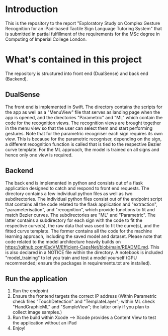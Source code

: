 # Introduction

This is the repository to the report "Exploratory Study on Complex Gesture Recognition for an iPad-based Tactile Sign Language Tutoring System" that is submitted in partial fulfillment of the  requirements for the MSc degree in Computing of Imperial College London.


# What's contained in this project

The repository is structured into front end (DualSense) and back end (Backend).

## DualSense

The front end is implemented in Swift. The directory contains the scripts for the app as well as a "MenuView" file that serves as landing page when the app is opened, and the directories "Parametric" and "ML" which contain the code for the recognition views. The recognition views are brought together in the menu view so that the user can select them and start performing gestures. Note that for the parametric recogniser each sign requires its own view. This is because for the parametric recogniser, depending on the sign, a different recognition function is called that is tied to the respective Bezier curve template. For the ML approach, the model is trained on all signs and hence only one view is required.
 

## Backend

The back end is implemented in python and consists out of a flask application designed to catch and respond to front end requests. The directory contains a few individual python files as well as two subdirectories. The individual python files consist out of the endpoint script that contains all the code related to the flask application and "extraction", "parameterisation", and "recognition", which provide functions to fit and match Bezier curves. The subdirectories are "ML" and "Parametric". The latter contains a subdirectory for each sign with the code to fit the respective curve(s), the raw data that was used to fit the curve(s), and the fitted curve template. The former contains all the code for the machine learning approach, including the saved model and dataset. Please note that code related to the model architecture heavily builds on https://github.com/EscVM/Efficient-CapsNet/blob/main/README.md. This is also declared in a NOTICE file within the directory. A notebook is included "model_training" to let you train and test a model yourself (GPU recommended; ensure the packages in requirements.txt are installed).

## Run the application

1. Run the endpoint
2. Ensure the frontend targets the correct IP address (Within Parametric check files "TouchDetection" and "TemplateLayer"; within ML check "HandGraphicML" and "SampleView"; the latter only if you plan to collect image samples.)
3. Run the build within Xcode --> Xcode provides a Content View to test the application without an iPad
4. Enjoy!
